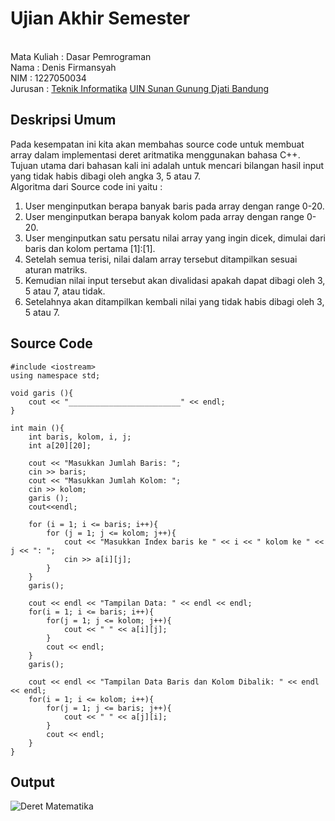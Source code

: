 # Ujian Akhir Semester 
<br>Mata Kuliah 	: Dasar Pemrograman
<br>Nama		: Denis Firmansyah
<br>NIM		:	1227050034
<br>Jurusan		: [Teknik Informatika](http://if.uinsgd.ac.id/) [UIN Sunan Gunung Djati Bandung](https://uinsgd.ac.id/) 

## Deskripsi Umum
Pada kesempatan ini kita akan membahas source code untuk membuat array dalam implementasi deret aritmatika menggunakan bahasa C++.<br>
Tujuan utama dari bahasan kali ini adalah untuk mencari bilangan hasil input yang tidak habis dibagi oleh angka 3, 5 atau 7.</br>
Algoritma dari Source code ini yaitu : <br>
<ol>
<li>User menginputkan berapa banyak baris pada array dengan range 0-20.</li>
<li>User menginputkan berapa banyak kolom pada array dengan range 0-20.</li>
<li>User menginputkan satu persatu nilai array yang ingin dicek, dimulai dari baris dan kolom pertama [1]:[1].</li>
<li>Setelah semua terisi, nilai dalam array tersebut ditampilkan sesuai aturan matriks.</li>
<li>Kemudian nilai input tersebut akan divalidasi apakah dapat dibagi oleh 3, 5 atau 7, atau tidak.</li>
<li>Setelahnya akan ditampilkan kembali nilai yang tidak habis dibagi oleh 3, 5 atau 7.</li>
</ol>

## Source Code
```shell
#include <iostream>
using namespace std;

void garis (){
	cout << "_________________________" << endl;
}

int main (){
	int baris, kolom, i, j;
	int a[20][20];
	
	cout << "Masukkan Jumlah Baris: ";
	cin >> baris;
	cout << "Masukkan Jumlah Kolom: ";
	cin >> kolom;
	garis ();
	cout<<endl;
	
	for (i = 1; i <= baris; i++){
		for (j = 1; j <= kolom; j++){
			cout << "Masukkan Index baris ke " << i << " kolom ke " << j << ": ";
			cin >> a[i][j];
		}
	}
	garis();
	
	cout << endl << "Tampilan Data: " << endl << endl;
	for(i = 1; i <= baris; i++){
		for(j = 1; j <= kolom; j++){
			cout << " " << a[i][j];
		}
		cout << endl;
	}
	garis();
	
	cout << endl << "Tampilan Data Baris dan Kolom Dibalik: " << endl << endl;
	for(i = 1; i <= kolom; i++){
		for(j = 1; j <= baris; j++){
			cout << " " << a[j][i];
		}
		cout << endl;
	}
}
```

## Output
![Deret Matematika](https://user-images.githubusercontent.com/121292416/209460717-b26f6f48-8c35-4e05-8b6f-55400290e5c2.png)
